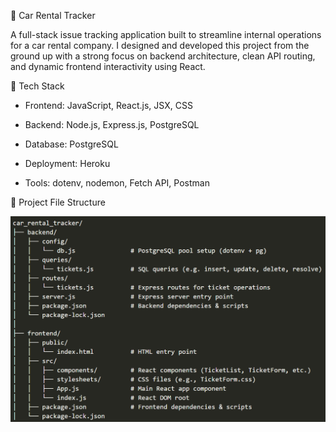 🚗 Car Rental Tracker

A full-stack issue tracking application built to streamline internal operations for a car rental company. I designed and developed this project from the ground up with a strong focus on backend architecture, clean API routing, and dynamic frontend interactivity using React.

🔨 Tech Stack

- Frontend: JavaScript, React.js, JSX, CSS

- Backend: Node.js, Express.js, PostgreSQL

- Database: PostgreSQL

- Deployment: Heroku

- Tools: dotenv, nodemon, Fetch API, Postman

📁 Project File Structure

![Project File Structure](./frontend/public/full-stack-structure.png)
